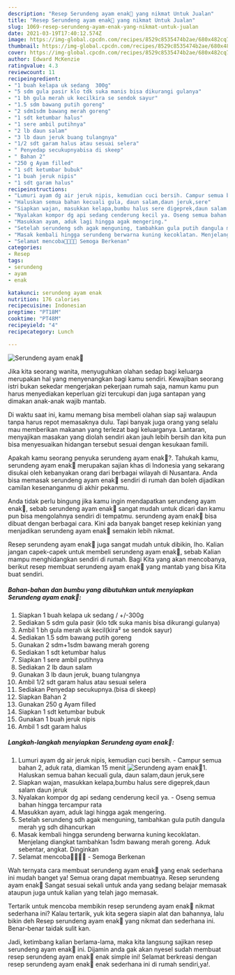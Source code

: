 ```yaml
---
description: "Resep Serundeng ayam enak🍲 yang nikmat Untuk Jualan"
title: "Resep Serundeng ayam enak🍲 yang nikmat Untuk Jualan"
slug: 1069-resep-serundeng-ayam-enak-yang-nikmat-untuk-jualan
date: 2021-03-19T17:40:12.574Z
image: https://img-global.cpcdn.com/recipes/8529c8535474b2ae/680x482cq70/serundeng-ayam-enak🍲-foto-resep-utama.jpg
thumbnail: https://img-global.cpcdn.com/recipes/8529c8535474b2ae/680x482cq70/serundeng-ayam-enak🍲-foto-resep-utama.jpg
cover: https://img-global.cpcdn.com/recipes/8529c8535474b2ae/680x482cq70/serundeng-ayam-enak🍲-foto-resep-utama.jpg
author: Edward McKenzie
ratingvalue: 4.3
reviewcount: 11
recipeingredient:
- "1 buah kelapa uk sedang  300g"
- "5 sdm gula pasir klo tdk suka manis bisa dikurangi gulanya"
- "1 bh gula merah uk kecilkira se sendok sayur"
- "1.5 sdm bawang putih goreng"
- "2 sdm1sdm bawang merah goreng"
- "1 sdt ketumbar halus"
- "1 sere ambil putihnya"
- "2 lb daun salam"
- "3 lb daun jeruk buang tulangnya"
- "1/2 sdt garam halus atau sesuai selera"
- " Penyedap secukupnyabisa di skeep"
- " Bahan 2"
- "250 g Ayam filled"
- "1 sdt ketumbar bubuk"
- "1 buah jeruk nipis"
- "1 sdt garam halus"
recipeinstructions:
- "Lumuri ayam dg air jeruk nipis, kemudian cuci bersih. Campur semua bahan 2, aduk rata, diamkan 15 menit"
- "Haluskan semua bahan kecuali gula, daun salam,daun jeruk,sere"
- "Siapkan wajan, masukkan kelapa,bumbu halus sere digeprek,daun salam daun jeruk"
- "Nyalakan kompor dg api sedang cenderung kecil ya. Oseng semua bahan hingga tercampur rata"
- "Masukkan ayam, aduk lagi hingga agak mengering."
- "Setelah serundeng sdh agak menguning, tambahkan gula putih dangula merah yg sdh dihancurkan"
- "Masak kembali hingga serundeng berwarna kuning kecoklatan. Menjelang diangkat tambahkan 1sdm bawang merah goreng. Aduk sebentar, angkat. Dinginkan"
- "Selamat mencoba🙏🙏😃😃 Semoga Berkenan"
categories:
- Resep
tags:
- serundeng
- ayam
- enak

katakunci: serundeng ayam enak 
nutrition: 176 calories
recipecuisine: Indonesian
preptime: "PT18M"
cooktime: "PT48M"
recipeyield: "4"
recipecategory: Lunch

---
```



![Serundeng ayam enak🍲](https://img-global.cpcdn.com/recipes/8529c8535474b2ae/680x482cq70/serundeng-ayam-enak🍲-foto-resep-utama.jpg)

Jika kita seorang wanita, menyuguhkan olahan sedap bagi keluarga merupakan hal yang menyenangkan bagi kamu sendiri. Kewajiban seorang istri bukan sekedar mengerjakan pekerjaan rumah saja, namun kamu pun harus menyediakan keperluan gizi tercukupi dan juga santapan yang dimakan anak-anak wajib mantab.

Di waktu  saat ini, kamu memang bisa membeli olahan siap saji walaupun tanpa harus repot memasaknya dulu. Tapi banyak juga orang yang selalu mau memberikan makanan yang terlezat bagi keluarganya. Lantaran, menyajikan masakan yang diolah sendiri akan jauh lebih bersih dan kita pun bisa menyesuaikan hidangan tersebut sesuai dengan kesukaan famili. 



Apakah kamu seorang penyuka serundeng ayam enak🍲?. Tahukah kamu, serundeng ayam enak🍲 merupakan sajian khas di Indonesia yang sekarang disukai oleh kebanyakan orang dari berbagai wilayah di Nusantara. Anda bisa memasak serundeng ayam enak🍲 sendiri di rumah dan boleh dijadikan camilan kesenanganmu di akhir pekanmu.

Anda tidak perlu bingung jika kamu ingin mendapatkan serundeng ayam enak🍲, sebab serundeng ayam enak🍲 sangat mudah untuk dicari dan kamu pun bisa mengolahnya sendiri di tempatmu. serundeng ayam enak🍲 bisa dibuat dengan berbagai cara. Kini ada banyak banget resep kekinian yang menjadikan serundeng ayam enak🍲 semakin lebih nikmat.

Resep serundeng ayam enak🍲 juga sangat mudah untuk dibikin, lho. Kalian jangan capek-capek untuk membeli serundeng ayam enak🍲, sebab Kalian mampu menghidangkan sendiri di rumah. Bagi Kita yang akan mencobanya, berikut resep membuat serundeng ayam enak🍲 yang mantab yang bisa Kita buat sendiri.

<!--inarticleads1-->

##### Bahan-bahan dan bumbu yang dibutuhkan untuk menyiapkan Serundeng ayam enak🍲:

1. Siapkan 1 buah kelapa uk sedang / +/-300g
1. Sediakan 5 sdm gula pasir (klo tdk suka manis bisa dikurangi gulanya)
1. Ambil 1 bh gula merah uk kecil(kira² se sendok sayur)
1. Sediakan 1.5 sdm bawang putih goreng
1. Gunakan 2 sdm+1sdm bawang merah goreng
1. Sediakan 1 sdt ketumbar halus
1. Siapkan 1 sere ambil putihnya
1. Sediakan 2 lb daun salam
1. Gunakan 3 lb daun jeruk, buang tulangnya
1. Ambil 1/2 sdt garam halus atau sesuai selera
1. Sediakan  Penyedap secukupnya.(bisa di skeep)
1. Siapkan  Bahan 2
1. Gunakan 250 g Ayam filled
1. Siapkan 1 sdt ketumbar bubuk
1. Gunakan 1 buah jeruk nipis
1. Ambil 1 sdt garam halus




<!--inarticleads2-->

##### Langkah-langkah menyiapkan Serundeng ayam enak🍲:

1. Lumuri ayam dg air jeruk nipis, kemudian cuci bersih. - Campur semua bahan 2, aduk rata, diamkan 15 menit
<img src="https://img-global.cpcdn.com/steps/6df7e8c44378f065/160x128cq70/serundeng-ayam-enak🍲-langkah-memasak-1-foto.jpg" alt="Serundeng ayam enak🍲">1. Haluskan semua bahan kecuali gula, daun salam,daun jeruk,sere
1. Siapkan wajan, masukkan kelapa,bumbu halus sere digeprek,daun salam daun jeruk
1. Nyalakan kompor dg api sedang cenderung kecil ya. - Oseng semua bahan hingga tercampur rata
1. Masukkan ayam, aduk lagi hingga agak mengering.
1. Setelah serundeng sdh agak menguning, tambahkan gula putih dangula merah yg sdh dihancurkan
1. Masak kembali hingga serundeng berwarna kuning kecoklatan. Menjelang diangkat tambahkan 1sdm bawang merah goreng. Aduk sebentar, angkat. Dinginkan
1. Selamat mencoba🙏🙏😃😃 - Semoga Berkenan




Wah ternyata cara membuat serundeng ayam enak🍲 yang enak sederhana ini mudah banget ya! Semua orang dapat membuatnya. Resep serundeng ayam enak🍲 Sangat sesuai sekali untuk anda yang sedang belajar memasak ataupun juga untuk kalian yang telah jago memasak.

Tertarik untuk mencoba membikin resep serundeng ayam enak🍲 nikmat sederhana ini? Kalau tertarik, yuk kita segera siapin alat dan bahannya, lalu bikin deh Resep serundeng ayam enak🍲 yang nikmat dan sederhana ini. Benar-benar taidak sulit kan. 

Jadi, ketimbang kalian berlama-lama, maka kita langsung sajikan resep serundeng ayam enak🍲 ini. Dijamin anda gak akan nyesel sudah membuat resep serundeng ayam enak🍲 enak simple ini! Selamat berkreasi dengan resep serundeng ayam enak🍲 enak sederhana ini di rumah sendiri,ya!.

